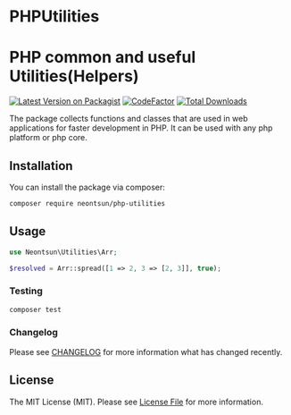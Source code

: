 # PHPUtilities

# PHP common and useful Utilities(Helpers)

[![Latest Version on Packagist](https://img.shields.io/packagist/v/neontsun/php-utilities.svg?style=flat-square)](https://packagist.org/packages/neontsun/php-utilities)
[![CodeFactor](https://www.codefactor.io/repository/github/neontsun/php-utilities/badge)](https://www.codefactor.io/repository/github/neontsun/php-utilities)
[![Total Downloads](https://img.shields.io/packagist/dt/neontsun/php-utilities.svg?style=flat-square)](https://packagist.org/packages/neontsun/php-utilities)

The package collects functions and classes that are used in web applications for faster development in PHP. It can be used with any php platform or php core.

## Installation

You can install the package via composer:

```bash
composer require neontsun/php-utilities
```

## Usage

``` php
use Neontsun\Utilities\Arr;

$resolved = Arr::spread([1 => 2, 3 => [2, 3]], true);
```

### Testing

``` bash
composer test
```

### Changelog

Please see [CHANGELOG](CHANGELOG.md) for more information what has changed recently.

## License

The MIT License (MIT). Please see [License File](LICENSE.md) for more information.